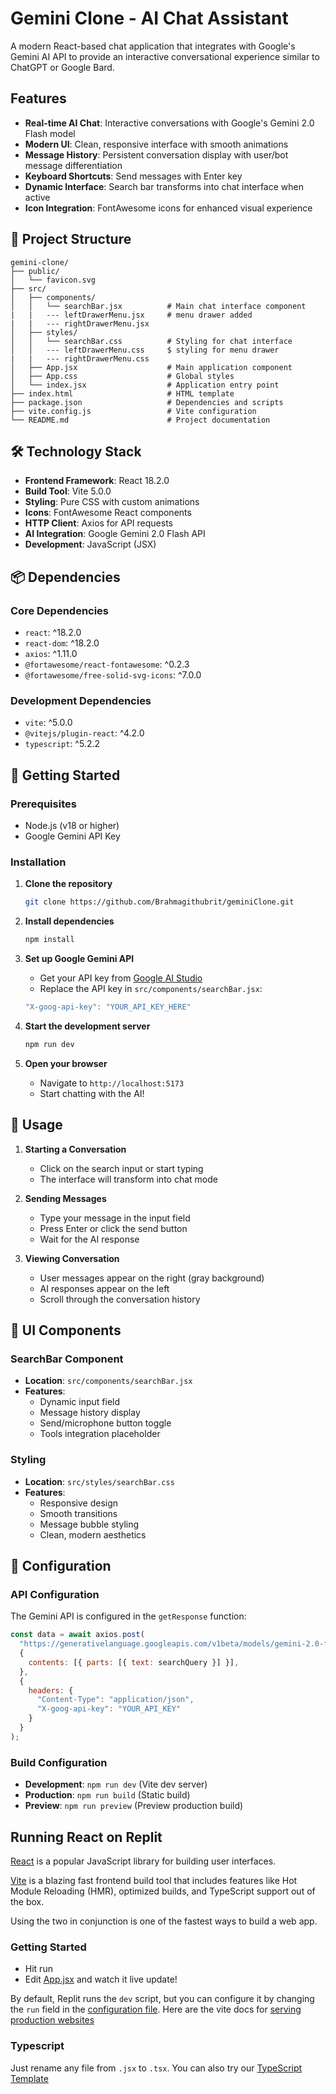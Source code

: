 

#  Gemini Clone - AI Chat Assistant

A modern React-based chat application that integrates with Google's Gemini AI API to provide an interactive conversational experience similar to ChatGPT or Google Bard.

##  Features

- **Real-time AI Chat**: Interactive conversations with Google's Gemini 2.0 Flash model
- **Modern UI**: Clean, responsive interface with smooth animations
- **Message History**: Persistent conversation display with user/bot message differentiation
- **Keyboard Shortcuts**: Send messages with Enter key
- **Dynamic Interface**: Search bar transforms into chat interface when active
- **Icon Integration**: FontAwesome icons for enhanced visual experience


## 📁 Project Structure

```
gemini-clone/
├── public/
│   └── favicon.svg
├── src/
│   ├── components/
│   │   └── searchBar.jsx          # Main chat interface component
|   |   --- leftDrawerMenu.jsx     # menu drawer added
|   |   --- rightDrawerMenu.jsx 
│   ├── styles/
│   │   └── searchBar.css          # Styling for chat interface
│   │   --- leftDrawerMenu.css     $ styling for menu drawer
|   |   --- rightDrawerMenu.css 
│   ├── App.jsx                    # Main application component
│   ├── App.css                    # Global styles
│   └── index.jsx                  # Application entry point
├── index.html                     # HTML template
├── package.json                   # Dependencies and scripts
├── vite.config.js                 # Vite configuration
└── README.md                      # Project documentation
```

## 🛠️ Technology Stack

- **Frontend Framework**: React 18.2.0
- **Build Tool**: Vite 5.0.0
- **Styling**: Pure CSS with custom animations
- **Icons**: FontAwesome React components
- **HTTP Client**: Axios for API requests
- **AI Integration**: Google Gemini 2.0 Flash API
- **Development**: JavaScript (JSX)

## 📦 Dependencies

### Core Dependencies
- `react`: ^18.2.0
- `react-dom`: ^18.2.0
- `axios`: ^1.11.0
- `@fortawesome/react-fontawesome`: ^0.2.3
- `@fortawesome/free-solid-svg-icons`: ^7.0.0

### Development Dependencies
- `vite`: ^5.0.0
- `@vitejs/plugin-react`: ^4.2.0
- `typescript`: ^5.2.2

## 🚀 Getting Started

### Prerequisites
- Node.js (v18 or higher)
- Google Gemini API Key

### Installation

1. **Clone the repository**
   ```bash
   git clone https://github.com/Brahmagithubrit/geminiClone.git
   ```

2. **Install dependencies**
   ```bash
   npm install
   ```

3. **Set up Google Gemini API**
   - Get your API key from [Google AI Studio](https://makersuite.google.com/app/apikey)
   - Replace the API key in `src/components/searchBar.jsx`:
   ```javascript
   "X-goog-api-key": "YOUR_API_KEY_HERE"
   ```

4. **Start the development server**
   ```bash
   npm run dev
   ```

5. **Open your browser**
   - Navigate to `http://localhost:5173`
   - Start chatting with the AI!

## 🎯 Usage

1. **Starting a Conversation**
   - Click on the search input or start typing
   - The interface will transform into chat mode

2. **Sending Messages**
   - Type your message in the input field
   - Press Enter or click the send button
   - Wait for the AI response

3. **Viewing Conversation**
   - User messages appear on the right (gray background)
   - AI responses appear on the left
   - Scroll through the conversation history

## 🎨 UI Components

### SearchBar Component
- **Location**: `src/components/searchBar.jsx`
- **Features**:
  - Dynamic input field
  - Message history display
  - Send/microphone button toggle
  - Tools integration placeholder

### Styling
- **Location**: `src/styles/searchBar.css`
- **Features**:
  - Responsive design
  - Smooth transitions
  - Message bubble styling
  - Clean, modern aesthetics

## 🔧 Configuration

### API Configuration
The Gemini API is configured in the `getResponse` function:
```javascript
const data = await axios.post(
  "https://generativelanguage.googleapis.com/v1beta/models/gemini-2.0-flash:generateContent",
  {
    contents: [{ parts: [{ text: searchQuery }] }],
  },
  {
    headers: {
      "Content-Type": "application/json",
      "X-goog-api-key": "YOUR_API_KEY"
    }
  }
);
```

### Build Configuration
- **Development**: `npm run dev` (Vite dev server)
- **Production**: `npm run build` (Static build)
- **Preview**: `npm run preview` (Preview production build)



## Running React on Replit

[React](https://reactjs.org/) is a popular JavaScript library for building user interfaces.

[Vite](https://vitejs.dev/) is a blazing fast frontend build tool that includes features like Hot Module Reloading (HMR), optimized builds, and TypeScript support out of the box.

Using the two in conjunction is one of the fastest ways to build a web app.

### Getting Started
- Hit run
- Edit [App.jsx](#src/App.jsx) and watch it live update!

By default, Replit runs the `dev` script, but you can configure it by changing the `run` field in the [configuration file](#.replit). Here are the vite docs for [serving production websites](https://vitejs.dev/guide/build.html)

### Typescript

Just rename any file from `.jsx` to `.tsx`. You can also try our [TypeScript Template](https://replit.com/@replit/React-TypeScript)

